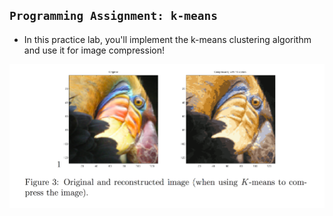 ## `Programming Assignment: k-means`

- In this practice lab, you'll implement the k-means clustering algorithm and use it for image compression!  

![Alt text](image.png)